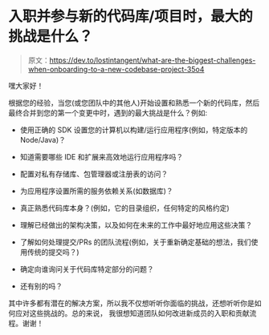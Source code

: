 # 入职并参与新的代码库/项目时，最大的挑战是什么？

> 原文：<https://dev.to/lostintangent/what-are-the-biggest-challenges-when-onboarding-to-a-new-codebase-project-35o4>

嘿大家好！

根据您的经验，当您(或您团队中的其他人)开始设置和熟悉一个新的代码库，然后最终合并到您的第一个变更中时，遇到的最大挑战是什么？例如:

*   使用正确的 SDK 设置您的计算机以构建/运行应用程序(例如，特定版本的 Node/Java)？

*   知道需要哪些 IDE 和扩展来高效地运行应用程序吗？

*   配置对私有存储库、包管理器或注册表的访问？

*   为应用程序设置所需的服务依赖关系(如数据库)？

*   真正熟悉代码库本身？(例如，它的目录组织，任何特定的风格约定)

*   理解已经做出的架构决策，以及如何在未来的工作中最好地应用这些决策？

*   了解如何处理提交/PRs 的团队流程(例如，关于重新确定基础的想法，我们使用传统的提交吗？)

*   确定向谁询问关于代码库特定部分的问题？

*   还有别的吗？

其中许多都有潜在的解决方案，所以我不仅想听听你面临的挑战，还想听听你是如何应对这些挑战的。总的来说，
我很想知道团队如何改进新成员的入职和贡献流程。谢谢！